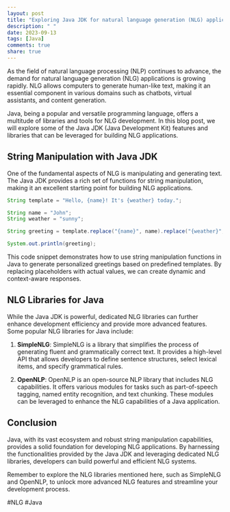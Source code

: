 ```yaml
---
layout: post
title: "Exploring Java JDK for natural language generation (NLG) applications"
description: " "
date: 2023-09-13
tags: [Java]
comments: true
share: true
---
```


As the field of natural language processing (NLP) continues to advance, the demand for natural language generation (NLG) applications is growing rapidly. NLG allows computers to generate human-like text, making it an essential component in various domains such as chatbots, virtual assistants, and content generation.

Java, being a popular and versatile programming language, offers a multitude of libraries and tools for NLG development. In this blog post, we will explore some of the Java JDK (Java Development Kit) features and libraries that can be leveraged for building NLG applications.

## String Manipulation with Java JDK

One of the fundamental aspects of NLG is manipulating and generating text. The Java JDK provides a rich set of functions for string manipulation, making it an excellent starting point for building NLG applications.

```java
String template = "Hello, {name}! It's {weather} today.";

String name = "John";
String weather = "sunny";

String greeting = template.replace("{name}", name).replace("{weather}", weather);

System.out.println(greeting);
```

This code snippet demonstrates how to use string manipulation functions in Java to generate personalized greetings based on predefined templates. By replacing placeholders with actual values, we can create dynamic and context-aware responses.

## NLG Libraries for Java

While the Java JDK is powerful, dedicated NLG libraries can further enhance development efficiency and provide more advanced features. Some popular NLG libraries for Java include:

1. **SimpleNLG**: SimpleNLG is a library that simplifies the process of generating fluent and grammatically correct text. It provides a high-level API that allows developers to define sentence structures, select lexical items, and specify grammatical rules.

2. **OpenNLP**: OpenNLP is an open-source NLP library that includes NLG capabilities. It offers various modules for tasks such as part-of-speech tagging, named entity recognition, and text chunking. These modules can be leveraged to enhance the NLG capabilities of a Java application.

## Conclusion

Java, with its vast ecosystem and robust string manipulation capabilities, provides a solid foundation for developing NLG applications. By harnessing the functionalities provided by the Java JDK and leveraging dedicated NLG libraries, developers can build powerful and efficient NLG systems.

Remember to explore the NLG libraries mentioned here, such as SimpleNLG and OpenNLP, to unlock more advanced NLG features and streamline your development process.

#NLG #Java